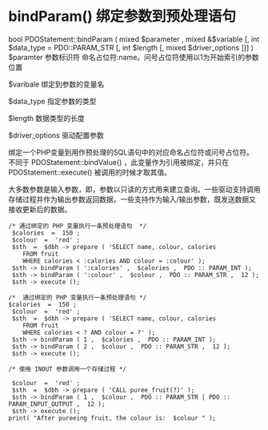 # bindParam() 绑定参数到预处理语句
bool PDOStatement::bindParam  ( mixed  $parameter  , mixed  &$variable  [, int $data_type  = PDO::PARAM_STR  [, int $length  [, mixed  $driver_options  ]]] )
$paramter 参数标识符 命名占位符:name。问号占位符使用以1为开始索引的参数位置

$varibale 绑定到参数的变量名

$data_type 指定参数的类型

$length 数据类型的长度

$driver_options 驱动配置参数

绑定一个PHP变量到用作预处理的SQL语句中的对应命名占位符或问号占位符。 不同于 PDOStatement::bindValue() ，此变量作为引用被绑定，并只在 PDOStatement::execute() 被调用的时候才取其值。

大多数参数是输入参数，即，参数以只读的方式用来建立查询。一些驱动支持调用存储过程并作为输出参数返回数据，一些支持作为输入/输出参数，既发送数据又接收更新后的数据。
```
/* 通过绑定的 PHP 变量执行一条预处理语句  */
 $calories  =  150 ;
 $colour  =  'red' ;
 $sth  =  $dbh -> prepare ( 'SELECT name, colour, calories
    FROM fruit
    WHERE calories < :calories AND colour = :colour' );
 $sth -> bindParam ( ':calories' ,  $calories ,  PDO :: PARAM_INT );
 $sth -> bindParam ( ':colour' ,  $colour ,  PDO :: PARAM_STR ,  12 );
 $sth -> execute ();

```
```
/*  通过绑定的 PHP 变量执行一条预处理语句 */
$calories  =  150 ;
 $colour  =  'red' ;
 $sth  =  $dbh -> prepare ( 'SELECT name, colour, calories
    FROM fruit
    WHERE calories < ? AND colour = ?' );
 $sth -> bindParam ( 1 ,  $calories ,  PDO :: PARAM_INT );
 $sth -> bindParam ( 2 ,  $colour ,  PDO :: PARAM_STR ,  12 );
 $sth -> execute ();

```
```
/* 使用 INOUT 参数调用一个存储过程 */

 $colour  =  'red' ;
 $sth  =  $dbh -> prepare ( 'CALL puree_fruit(?)' );
 $sth -> bindParam ( 1 ,  $colour ,  PDO :: PARAM_STR | PDO :: PARAM_INPUT_OUTPUT ,  12 );
 $sth -> execute ();
print( "After pureeing fruit, the colour is:  $colour " );

```
